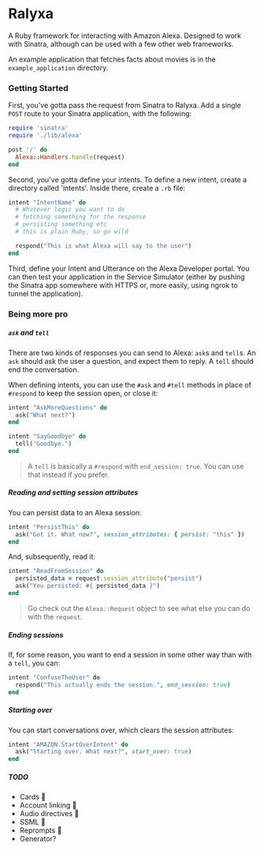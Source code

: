 # Ralyxa

A Ruby framework for interacting with Amazon Alexa. Designed to work with Sinatra, although can be used with a few other web frameworks.

An example application that fetches facts about movies is in the `example_application` directory.

### Getting Started

First, you've gotta pass the request from Sinatra to Ralyxa. Add a single `POST` route to your Sinatra application, with the following:

```ruby
require 'sinatra'
require './lib/alexa'

post '/' do
  Alexa::Handlers.handle(request)
end
```

Second, you've gotta define your intents. To define a new intent, create a directory called 'intents'. Inside there, create a `.rb` file:

```ruby
intent "IntentName" do
  # Whatever logic you want to do
  # fetching something for the response
  # persisting something etc
  # this is plain Ruby, so go wild

  respond("This is what Alexa will say to the user")
end
```

Third, define your Intent and Utterance on the Alexa Developer portal. You can then test your application in the Service Simulator (either by pushing the Sinatra app somewhere with HTTPS or, more easily, using ngrok to tunnel the application).

### Being more pro

##### `ask` and `tell`

There are two kinds of responses you can send to Alexa: `ask`s and `tell`s. An `ask` should ask the user a question, and expect them to reply. A `tell` should end the conversation.

When defining intents, you can use the `#ask` and `#tell` methods in place of `#respond` to keep the session open, or close it:

```ruby
intent "AskMoreQuestions" do
  ask("What next?")
end
```

```ruby
intent "SayGoodbye" do
  tell("Goodbye.")
end
```

> A `tell` is basically a `#respond` with `end_session: true`. You can use that instead if you prefer.

##### Reading and setting session attributes

You can persist data to an Alexa session:

```ruby
intent "PersistThis" do
  ask("Got it. What now?", session_attributes: { persist: "this" })
end
```

And, subsequently, read it:

```ruby
intent "ReadFromSession" do
  persisted_data = request.session_attribute("persist")
  ask("You persisted: #{ persisted_data }")
end
```

> Go check out the `Alexa::Request` object to see what else you can do with the `request`.

##### Ending sessions

If, for some reason, you want to end a session in some other way than with a `tell`, you can:

```ruby
intent "ConfuseTheUser" do
  respond("This actually ends the session.", end_session: true)
end
```

##### Starting over

You can start conversations over, which clears the session attributes:

```ruby
intent "AMAZON.StartOverIntent" do
  ask("Starting over. What next?", start_over: true)
end
```

##### TODO

- Cards :construction:
- Account linking :construction:
- Audio directives :construction:
- SSML :construction:
- Reprompts :construction:
- Generator?